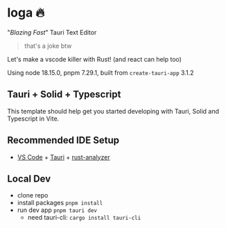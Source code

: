 # loga 🔥

"*Blazing Fast*" Tauri Text Editor
> that's a joke btw

Let's make a vscode killer with Rust! (and react can help too)

Using node 18.15.0, pnpm 7.29.1, built from `create-tauri-app` 3.1.2

## Tauri + Solid + Typescript

This template should help get you started developing with Tauri, Solid and Typescript in Vite.

## Recommended IDE Setup

- [VS Code](https://code.visualstudio.com/) + [Tauri](https://marketplace.visualstudio.com/items?itemName=tauri-apps.tauri-vscode) + [rust-analyzer](https://marketplace.visualstudio.com/items?itemName=rust-lang.rust-analyzer)

## Local Dev

- clone repo
- install packages `pnpm install`
- run dev app `pnpm tauri dev`
  - need tauri-cli: `cargo install tauri-cli`
